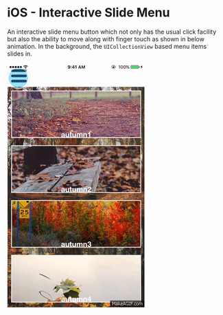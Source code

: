 # iOS - Interactive Slide Menu

An interactive slide menu button which not only has the usual click facility but also the ability to move along with finger touch as shown in below animation. In the background, the `UICollectionView` based menu items slides in. 

![](Animation.gif)
